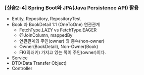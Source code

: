 ### [실습2-4] Spring Boot와 JPA(Java Persistence API) 활용
* Entity, Repository, RepositoryTest
* Book 과 BookDetail 1:1 (OneToOne) 연관관계
    * FetchType.LAZY vs FetchType.EAGER
    * @JoinColumn, mappedBy
    * 연관관계의 주인(owner) 와 종속(non-owner) 
    * Owner(BookDetail), Non-Owner(Book)
    * FK(외래키) 가지고 있는 쪽이 주인(owner)이다. 
* Service
* DTO(Data Transfer Object)
* Controller